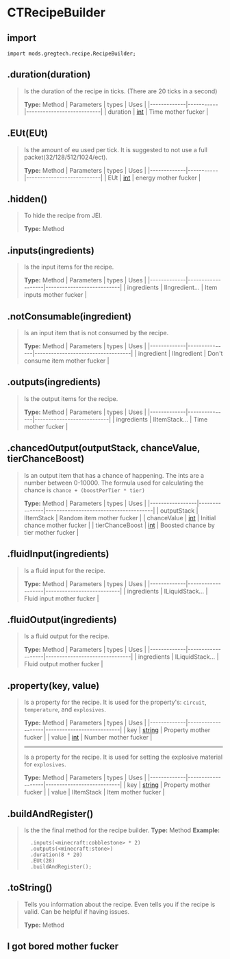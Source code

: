# CTRecipeBuilder

## import
`import mods.gregtech.recipe.RecipeBuilder;`

## .duration(duration)
> Is the duration of the recipe in ticks. (There are 20 ticks in a second)
>
> **Type:** Method
> | Parameters  | types     | Uses                      |
> |-------------|-----------|---------------------------|
> | duration    | [int](/CraftTweaker/Vanilla/Base-Types/int.md)       | Time mother fucker        |

## .EUt(EUt)
> Is the amount of eu used per tick. It is suggested to not use a full packet(32/128/512/1024/ect).
>
> **Type:** Method
> | Parameters  | types     | Uses                      |
> |-------------|-----------|---------------------------|
> | EUt         | [int](/CraftTweaker/Vanilla/Base-Types/int.md)       | energy mother fucker      |

## .hidden()
>To hide the recipe from JEI.
>
> **Type:** Method

## .inputs(ingredients)
> Is the input items for the recipe.
>
> **Type:** Method
> | Parameters  | types             | Uses                      |
> |-------------|-------------------|---------------------------|
> | ingredients | IIngredient...    | Item inputs mother fucker |

## .notConsumable(ingredient)
> Is an input item that is not consumed by the recipe.
>
> **Type:** Method
> | Parameters  | types         | Uses                              |
> |-------------|---------------|-----------------------------------|
> | ingredient  | IIngredient   | Don't consume item mother fucker  |

## .outputs(ingredients)
> Is the output items for the recipe.
>
> **Type:** Method
> | Parameters  | types         | Uses                      |
> |-------------|---------------|---------------------------|
> | ingredients | IItemStack... | Time mother fucker        |

## .chancedOutput(outputStack, chanceValue, tierChanceBoost)
> Is an output item that has a chance of happening. The ints are a number between 0-10000. The formula used for calculating the chance is `chance + (boostPerTier * tier)`
>
> **Type:** Method
> | Parameters      | types         | Uses                                  |
> |-----------------|---------------|---------------------------------------|
> | outputStack     | IItemStack    | Random item mother fucker             |
> | chanceValue     | [int](/CraftTweaker/Vanilla/Base-Types/int.md)           | Initial chance mother fucker          |
> | tierChanceBoost | [int](/CraftTweaker/Vanilla/Base-Types/int.md)           | Boosted chance by tier mother fucker  |

## .fluidInput(ingredients)
> Is a fluid input for the recipe.
>
> **Type:** Method
> | Parameters  | types             | Uses                      |
> |-------------|-------------------|---------------------------|
> | ingredients | ILiquidStack...   | Fluid input mother fucker |

## .fluidOutput(ingredients)
> Is a fluid output for the recipe.
>
> **Type:** Method
> | Parameters  | types             | Uses                          |
> |-------------|-------------------|-------------------------------|
> | ingredients | ILiquidStack...   | Fluid output mother fucker    |

## .property(key, value)
> Is a property for the recipe. It is used for the property's: `circuit`, `temperature`, and `explosives`.
>
> **Type:** Method
> | Parameters  | types             | Uses                      |
> |-------------|-------------------|---------------------------|
> | key         | [string](/CraftTweaker/Vanilla/Base-Types/string.md)            | Property mother fucker    |
> | value       | [int](/CraftTweaker/Vanilla/Base-Types/int.md)               | Number mother fucker      |
>
> * * *
>
> Is a property for the recipe. It is used for setting the explosive material for `explosives`.
>
> **Type:** Method
> | Parameters  | types             | Uses                      |
> |-------------|-------------------|---------------------------|
> | key         | [string](/CraftTweaker/Vanilla/Base-Types/string.md)            | Property mother fucker    |
> | value       | IItemStack        | Item mother fucker        |

## .buildAndRegister()
> Is the the final method for the recipe builder.
> **Type:** Method
> **Example:**
> ```RecipeMap.getByName("compressor").recipeBuilder()
>   .inputs(<minecraft:cobblestone> * 2)
>   .outputs(<minecraft:stone>)
>   .duration(8 * 20)
>   .EUt(28)
>   .buildAndRegister();
> ```

## .toString()
> Tells you information about the recipe. Even tells you if the recipe is valid. Can be helpful if having issues.
>
> **Type:** Method

## I got bored mother fucker